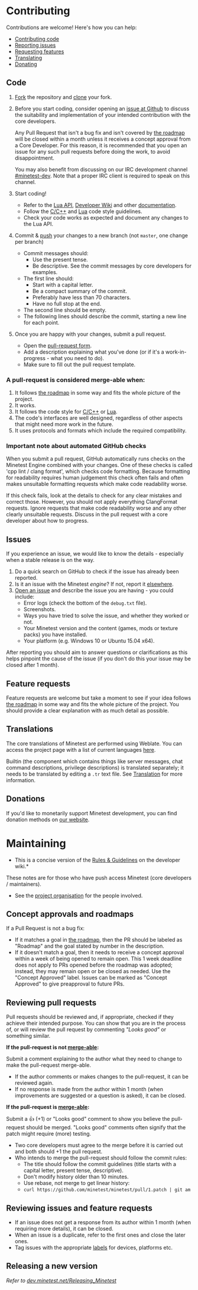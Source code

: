# Contributing

Contributions are welcome! Here's how you can help:

- [Contributing code](#code)
- [Reporting issues](#issues)
- [Requesting features](#feature-requests)
- [Translating](#translations)
- [Donating](#donations)

## Code

1. [Fork](https://help.github.com/articles/fork-a-repo/) the repository and
   [clone](https://help.github.com/articles/cloning-a-repository/) your fork.

2. Before you start coding, consider opening an
   [issue at Github](https://github.com/minetest/minetest/issues) to discuss the
   suitability and implementation of your intended contribution with the core
   developers.

   Any Pull Request that isn't a bug fix and isn't covered by
   [the roadmap](../doc/direction.md) will be closed within a month unless it
   receives a concept approval from a Core Developer. For this reason, it is
   recommended that you open an issue for any such pull requests before doing
   the work, to avoid disappointment.

   You may also benefit from discussing on our IRC development channel
   [#minetest-dev](http://www.minetest.net/irc/). Note that a proper IRC client
   is required to speak on this channel.

3. Start coding!
    - Refer to the
      [Lua API](https://github.com/minetest/minetest/blob/master/doc/lua_api.md),
      [Developer Wiki](http://dev.minetest.net/Main_Page) and other
      [documentation](https://github.com/minetest/minetest/tree/master/doc).
    - Follow the [C/C++](http://dev.minetest.net/Code_style_guidelines) and
      [Lua](http://dev.minetest.net/Lua_code_style_guidelines) code style guidelines.
    - Check your code works as expected and document any changes to the Lua API.

4. Commit & [push](https://help.github.com/articles/pushing-to-a-remote/) your changes to a new branch (not `master`, one change per branch)
    - Commit messages should:
        - Use the present tense.
        - Be descriptive. See the commit messages by core developers for examples.
    - The first line should:
        - Start with a capital letter.
        - Be a compact summary of the commit.
        - Preferably have less than 70 characters.
        - Have no full stop at the end.
    - The second line should be empty.
    - The following lines should describe the commit, starting a new line for each point.

5. Once you are happy with your changes, submit a pull request.
     - Open the [pull-request form](https://github.com/minetest/minetest/pull/new/master).
     - Add a description explaining what you've done (or if it's a
       work-in-progress - what you need to do).
     - Make sure to fill out the pull request template.

### A pull-request is considered merge-able when:

1. It follows [the roadmap](../doc/direction.md) in some way and fits the whole
   picture of the project.
2. It works.
3. It follows the code style for
   [C/C++](http://dev.minetest.net/Code_style_guidelines) or
   [Lua](http://dev.minetest.net/Lua_code_style_guidelines).
4. The code's interfaces are well designed, regardless of other aspects that
   might need more work in the future.
5. It uses protocols and formats which include the required compatibility.

### Important note about automated GitHub checks

When you submit a pull request, GitHub automatically runs checks on the Minetest
Engine combined with your changes. One of these checks is called 'cpp lint /
clang format', which checks code formatting. Because formatting for readability
requires human judgement this check often fails and often makes unsuitable
formatting requests which make code readability worse.

If this check fails, look at the details to check for any clear mistakes and
correct those. However, you should not apply everything ClangFormat requests.
Ignore requests that make code readability worse and any other clearly
unsuitable requests. Discuss in the pull request with a core developer about how
to progress.

## Issues

If you experience an issue, we would like to know the details - especially when
a stable release is on the way.

1. Do a quick search on GitHub to check if the issue has already been reported.
2. Is it an issue with the Minetest *engine*? If not, report it
   [elsewhere](http://www.minetest.net/development/#reporting-issues).
3. [Open an issue](https://github.com/minetest/minetest/issues/new) and describe
   the issue you are having - you could include:
     - Error logs (check the bottom of the `debug.txt` file).
     - Screenshots.
     - Ways you have tried to solve the issue, and whether they worked or not.
     - Your Minetest version and the content (games, mods or texture packs) you have installed.
     - Your platform (e.g. Windows 10 or Ubuntu 15.04 x64).

After reporting you should aim to answer questions or clarifications as this
helps pinpoint the cause of the issue (if you don't do this your issue may be
closed after 1 month).

## Feature requests

Feature requests are welcome but take a moment to see if your idea follows
[the roadmap](../doc/direction.md) in some way and fits the whole picture of
the project. You should provide a clear explanation with as much detail as
possible.

## Translations

The core translations of Minetest are performed using Weblate. You can access
the project page with a list of current languages
[here](https://hosted.weblate.org/projects/minetest/minetest/).

Builtin (the component which contains things like server messages, chat command
descriptions, privilege descriptions) is translated separately; it needs to be
translated by editing a `.tr` text file. See
[Translation](https://dev.minetest.net/Translation) for more information.

## Donations

If you'd like to monetarily support Minetest development, you can find donation
methods on [our website](http://www.minetest.net/development/#donate).

# Maintaining

* This is a concise version of the
  [Rules & Guidelines](http://dev.minetest.net/Category:Rules_and_Guidelines) on the developer wiki.*

These notes are for those who have push access Minetest (core developers / maintainers).

- See the [project organisation](http://dev.minetest.net/Organisation) for the people involved.

## Concept approvals and roadmaps

If a Pull Request is not a bug fix:

* If it matches a goal in [the roadmap](../doc/direction.md), then the PR should
  be labeled as "Roadmap" and the goal stated by number in the description.
* If it doesn't match a goal, then it needs to receive a concept approval within
  a week of being opened to remain open. This 1 week deadline does not apply to
  PRs opened before the roadmap was adopted; instead, they may remain open or be
  closed as needed. Use the "Concept Approved" label. Issues can be marked as
  "Concept Approved" to give preapproval to future PRs.

## Reviewing pull requests

Pull requests should be reviewed and, if appropriate, checked if they achieve
their intended purpose. You can show that you are in the process of, or will
review the pull request by commenting *"Looks good"* or something similar.

**If the pull-request is not [merge-able](#a-pull-request-is-considered-merge-able-when):**

Submit a comment explaining to the author what they need to change to make the
pull-request merge-able.

- If the author comments or makes changes to the pull-request, it can be
  reviewed again.
- If no response is made from the author within 1 month (when improvements are
  suggested or a question is asked), it can be closed.

**If the pull-request is [merge-able](#a-pull-request-is-considered-merge-able-when):**

Submit a :+1: (+1) or "Looks good" comment to show you believe the pull-request should be merged. "Looks good" comments often signify that the patch might require (more) testing.

- Two core developers must agree to the merge before it is carried out and both should +1 the pull request.
- Who intends to merge the pull-request should follow the commit rules:
    - The title should follow the commit guidelines (title starts with a capital letter, present tense, descriptive).
    - Don't modify history older than 10 minutes.
    - Use rebase, not merge to get linear history:
    - `curl https://github.com/minetest/minetest/pull/1.patch | git am`

## Reviewing issues and feature requests

- If an issue does not get a response from its author within 1 month (when requiring more details), it can be closed.
- When an issue is a duplicate, refer to the first ones and close the later ones.
- Tag issues with the appropriate [labels](https://github.com/minetest/minetest/labels) for devices, platforms etc.

## Releasing a new version

*Refer to [dev.minetest.net/Releasing_Minetest](http://dev.minetest.net/Releasing_Minetest)*
